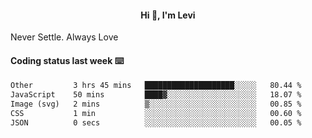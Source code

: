 <h4 style="text-align: center;">Hi 👋, I'm Levi</h4>  Never Settle. Always Love
<!---<img align="right" alt="Coding" width="300" src="https://i.pinimg.com/originals/81/17/8b/81178b47a8598f0c81c4799f2cdd4057.gif"></p> --->

#### Coding status last week ⌨️

<!--START_SECTION:waka-->

```txt
Other         3 hrs 45 mins   ████████████████████░░░░░   80.44 %
JavaScript    50 mins         ████▓░░░░░░░░░░░░░░░░░░░░   18.07 %
Image (svg)   2 mins          ▒░░░░░░░░░░░░░░░░░░░░░░░░   00.85 %
CSS           1 min           ░░░░░░░░░░░░░░░░░░░░░░░░░   00.60 %
JSON          0 secs          ░░░░░░░░░░░░░░░░░░░░░░░░░   00.05 %
```

<!--END_SECTION:waka-->

